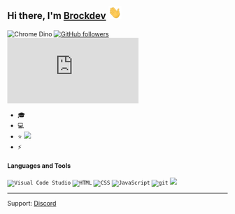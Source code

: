 
<h2 align="left">Hi there, I'm <a href="https://brockdevy.org." target="_blank" rel="noopener noreferrer">Brockdev</a> <img src="https://raw.githubusercontent.com/ABSphreak/ABSphreak/master/gifs/Hi.gif" height="30" />

<a href="https://github.com/brockdevy"></a></h2>

![Chrome Dino](https://mir-s3-cdn-cf.behance.net/project_modules/max_1200/4ff07986208593.5d9a654e92f36.gif)
[![GitHub followers](https://img.shields.io/github/followers/BrcKDev?style=social)](https://github.com/brockdevy)
![Discord](https://discord.com/api/guilds/1264487636601671700/widget.json)
- 🎓 
- 💻  []() 
- ⭐  <img src="https://media.giphy.com/media/WUlplcMpOCEmTGBtBW/giphy.gif" width="30">
- ⚡ 


#### Languages and Tools 
<p>
  <code><img height="25" src="https://raw.githubusercontent.com/UjwalKandi/UjwalKandi/changes-to-readme/svg/visual-studio-code-1.svg" alt="Visual Code Studio"></code>
  <code><img height="25" src="https://raw.githubusercontent.com/UjwalKandi/UjwalKandi/changes-to-readme/svg/html-5.svg" alt="HTML"></code>
  <code><img height="25" src="https://raw.githubusercontent.com/UjwalKandi/UjwalKandi/changes-to-readme/svg/css-3.svg" alt="CSS"></code>
  <code><img height="25" src="https://raw.githubusercontent.com/UjwalKandi/UjwalKandi/changes-to-readme/svg/javascript.svg" alt="JavaScript"></code>
  <code><img height="25" src="https://raw.githubusercontent.com/UjwalKandi/UjwalKandi/changes-to-readme/svg/git-icon.svg" alt="git"></code>
  <code><a href="https://github.com/UjwalKandi" target="_blank"><img height="25" src="https://raw.githubusercontent.com/UjwalKandi/UjwalKandi/changes-to-readme/svg/github-1.svg"></a></code>
</p>

-----
Support: [Discord](https://discord.gg/BnjjhTpg5H)
